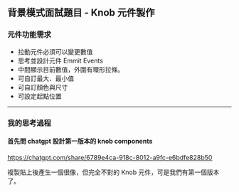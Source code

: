 ## 背景模式面試題目 - Knob 元件製作

### 元件功能需求
- 拉動元件必須可以變更數值
- 思考並設計元件 Emmit Events
- 中間顯示目前數值，外圍有環形拉條。
- 可自訂最大、最小值
- 可自訂顏色與尺寸
- 可設定起點位置
  
---

### 我的思考過程

#### 首先問 chatgpt 設計第一版本的 knob components
https://chatgpt.com/share/6789e4ca-918c-8012-a9fc-e6bdfe828b50

複製貼上後產生一個很像，但完全不對的 Knob 元件，可是我們有第一個版本了。

